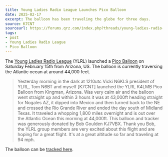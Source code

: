 ```yaml
---
title: Young Ladies Radio League Launches Pico Balloon
date: 2025-02-17
excerpt: The balloon has been traveling the globe for three days.
source: K7CNT
sourceurl: https://forums.qrz.com/index.php?threads/young-ladies-radio-league.945550/
tags:
- post
- Young Ladies Radio League
- Pico Balloon
---
```

The [Young Ladies Radio League](https://ylrl.net/) (YLRL) launched a [Pico Balloon](https://www.picoballoons.net/) on Saturday February 15th from Arizona, US. The balloon is currently traversing the Atlantic ocean at around 44,000 feet.

> Yesterday morning in the dark at 1210utc Vicki N6KLS president of YLRL, Tom N6BT and myself [K7CNT] launched the YLRL K4LMB Pico Balloon from Kingman, Arizona. Was very calm air and the balloon went straight up and within 3 hours it was at 43,000ft heading straight for Nogales AZ, it dipped into Mexico and then turned back to the NE and crossed the Rio Grande River and ended the day south of Midland Texas. It traveled a whopping 1,800 miles overnight and is out over the Atlantic Ocean this morning at 44,000ft. This balloon and tracker was generously donated by Bob Goulden KJ7VBX. Thank you Bob, the YLRL group members are very excited about this flight and are hoping for a great flight. It's at a great altitude so far and traveling at 94 mph.

The balloon can be [tracked here](https://traquito.github.io/search/spots/dashboard/?band=10m&channel=23&callsign=K4LMB&dtGte=2025-01-17). 
